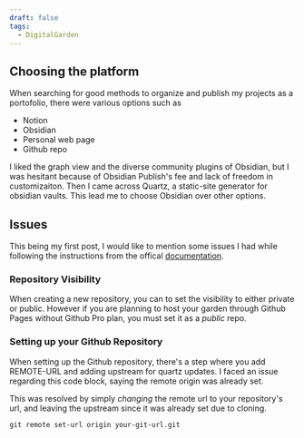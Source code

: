 ```yaml
---
draft: false
tags:
  - DigitalGarden
---
```


## Choosing the platform

When searching for good methods to organize and publish my projects as a portofolio, there were various options such as

- Notion
- Obsidian
- Personal web page
- Github repo

I liked the graph view and the diverse community plugins of Obsidian, but I was hesitant because of Obsidian Publish's fee and lack of freedom in customizaiton.
Then I came across Quartz, a static-site generator for obsidian vaults. This lead me to choose Obsidian over other options.

## Issues

This being my first post, I would like to mention some issues I had while following the instructions from the offical [documentation](https://quartz.jzhao.xyz/).

### Repository Visibility

When creating a new repository, you can to set the visibility to either private or public. However if you are planning to host your garden through Github Pages without Github Pro plan, you must set it as a _public_ repo.

### Setting up your Github Repository

When setting up the Github repository, there's a step where you add REMOTE-URL and adding upstream for quartz updates. I faced an issue regarding this code block, saying the remote origin was already set.

This was resolved by simply _changing_ the remote url to your repository's url, and leaving the upstream since it was already set due to cloning.

```
git remote set-url origin your-git-url.git
```
